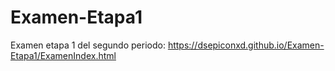 # Examen-Etapa1
Examen etapa 1 del segundo periodo:  https://dsepiconxd.github.io/Examen-Etapa1/ExamenIndex.html
